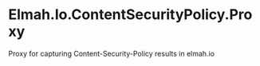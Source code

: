 # Elmah.Io.ContentSecurityPolicy.Proxy
Proxy for capturing Content-Security-Policy results in elmah.io
